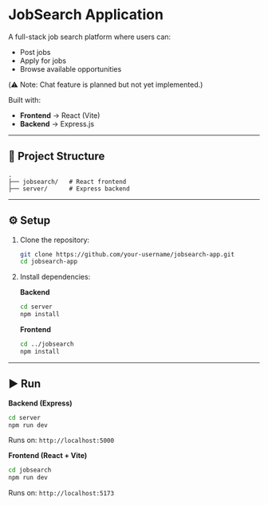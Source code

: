 # JobSearch Application

A full-stack job search platform where users can:
- Post jobs
- Apply for jobs
- Browse available opportunities

(⚠️ Note: Chat feature is planned but not yet implemented.)

Built with:
- **Frontend** → React (Vite)
- **Backend** → Express.js

---

## 📂 Project Structure

```
.
├── jobsearch/   # React frontend
├── server/      # Express backend
```

---

## ⚙️ Setup

1. Clone the repository:
   ```bash
   git clone https://github.com/your-username/jobsearch-app.git
   cd jobsearch-app
   ```

2. Install dependencies:

   **Backend**
   ```bash
   cd server
   npm install
   ```

   **Frontend**
   ```bash
   cd ../jobsearch
   npm install
   ```

---

## ▶️ Run

**Backend (Express)**
```bash
cd server
npm run dev
```
Runs on: `http://localhost:5000`

**Frontend (React + Vite)**
```bash
cd jobsearch
npm run dev
```
Runs on: `http://localhost:5173`
